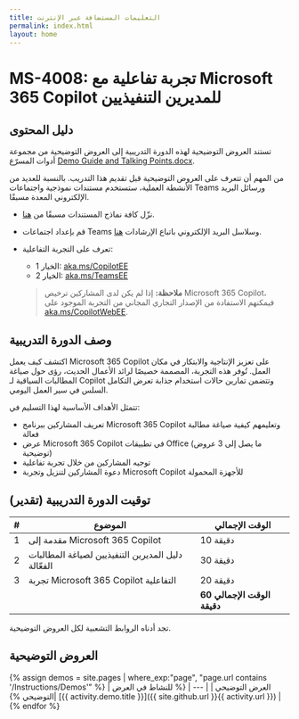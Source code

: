 ```yaml
---
title: التعليمات المستضافة عبر الإنترنت
permalink: index.html
layout: home
---
```


# MS-4008: تجربة تفاعلية مع Microsoft 365 Copilot للمديرين التنفيذيين 

## دليل المحتوى

تستند العروض التوضيحية لهذه الدورة التدريبية إلى العروض التوضيحية من مجموعة أدوات المسرّع [Demo Guide and Talking Points.docx](https://microsoft.seismic.com/Link/Content/DCJC9CXBThjcFGfJjJXMQ2jXqfCG).

من المهم أن تتعرف على العروض التوضيحية قبل تقديم هذا التدريب. بالنسبة للعديد من الأنشطة العملية، ستستخدم مستندات نموذجية واجتماعات Teams ورسائل البريد الإلكتروني المعدة مسبقًا.

- نزّل كافة نماذج المستندات مسبقًا من [هنا](https://github.com/MicrosoftLearning/MS-4008-Microsoft-365-Copilot-Interactive-Experience-for-Executives/tree/master/ResourceFiles).
- قم بإعداد اجتماعات Teams وسلاسل البريد الإلكتروني باتباع الإرشادات [هنا](https://microsoft.seismic.com/Link/Content/DCFPQWmT2DMXC8WJjgjP4H44GWXG).
- تعرف على التجربة التفاعلية:
    - الخيار 1: [aka.ms/CopilotEE](https://aka.ms/CopilotEE)
    - الخيار 2: [aka.ms/TeamsEE](https://aka.ms/TeamsEE)

    > **ملاحظة:** إذا لم يكن لدى المشاركين ترخيص Microsoft 365 Copilot، فيمكنهم الاستفادة من الإصدار التجاري المجاني من التجربة الموجود على [aka.ms/CopilotWebEE](https://aka.ms/CopilotWebEE).

## وصف الدورة التدريبية

اكتشف كيف يعمل Microsoft 365 Copilot على تعزيز الإنتاجية والابتكار في مكان العمل. تُوفر هذه التجربة، المصممة خصيصًا لرائد الأعمال الحديث، رؤى حول صياغة المطالبات السياقية لـ Copilot وتتضمن تمارين حالات استخدام جذابة تعرض التكامل السلس في سير العمل اليومي.

تتمثل الأهداف الأساسية لهذا التسليم في:

- تعريف المشاركين ببرنامج Microsoft 365 Copilot وتعليمهم كيفية صياغة مطالبة فعالة
- عرض Microsoft 365 Copilot في تطبيقات Office (ما يصل إلى 3 عروض توضيحية)
- توجيه المشاركين من خلال تجربة تفاعلية
- دعوة المشاركين لتنزيل وتجربة Microsoft Copilot للأجهزة المحمولة

## توقيت الدورة التدريبية (تقدير) 

| # | الموضوع                                 | الوقت الإجمالي      |
|---|---------------------------------------|-----------------|
| 1 | مقدمة إلى Microsoft 365 Copilot | 10 دقيقة    |
| 2 | دليل المديرين التنفيذيين لصياغة المطالبات الفعّالة | 30 دقيقة      |
| 3 | تجربة Microsoft 365 Copilot التفاعلية  | 20 دقيقة      |
|   |                                       | **الوقت الإجمالي 60 دقيقة** |


تجد أدناه الروابط التشعبية لكل العروض التوضيحية.

## العروض التوضيحية

{% assign demos = site.pages | where_exp:"page", "page.url contains '/Instructions/Demos'" %}
| العرض التوضيحي |
| --- |
{% للنشاط في العرض التوضيحي %}| [{{ activity.demo.title }}]({{ site.github.url }}{{ activity.url }}) |
{% endfor %}

